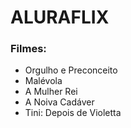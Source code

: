 # ALURAFLIX

### Filmes:
* Orgulho e Preconceito
* Malévola
* A Mulher Rei
* A Noiva Cadáver
* Tini: Depois de Violetta
 
